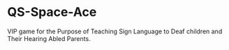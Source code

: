 # QS-Space-Ace
VIP game for the Purpose of Teaching Sign Language to Deaf children and Their Hearing Abled Parents.
